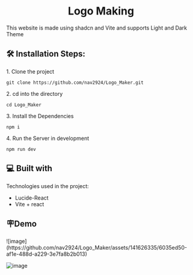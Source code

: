 <h1 align="center" id="title">Logo Making</h1>

<p id="description">This website is made using shadcn and Vite and supports Light and Dark Theme</p>

<h2>🛠️ Installation Steps:</h2>

<p>1. Clone the project</p>

```
git clone https://github.com/nav2924/Logo_Maker.git
```

<p>2. cd into the directory</p>

```
cd Logo_Maker
```

<p>3. Install the Dependencies</p>

```
npm i
```

<p>4. Run the Server in development</p>

```
npm run dev
```

  
  
<h2>💻 Built with</h2>

Technologies used in the project:

*   Lucide-React
*   Vite + react

<h2>🪧Demo</h2>
![image](https://github.com/nav2924/Logo_Maker/assets/141626335/6035ed50-af1e-488d-a229-3e7fa8b2b013)



![image](https://github.com/nav2924/Logo_Maker/assets/141626335/c6f39bfc-f506-4418-9a71-30f37faaa969)



